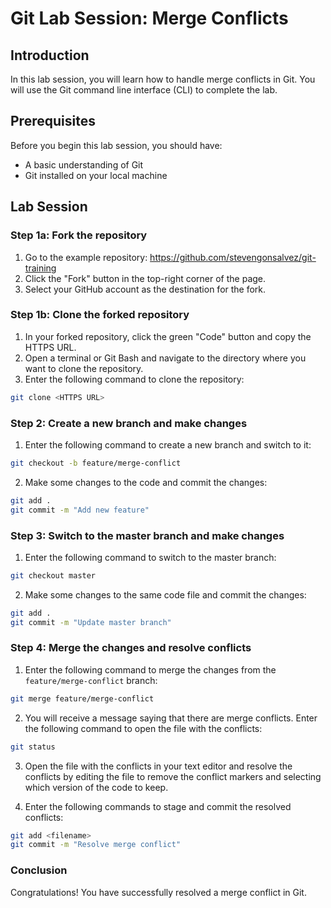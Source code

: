 # Git Lab Session: Merge Conflicts

## Introduction

In this lab session, you will learn how to handle merge conflicts in Git. You will use the Git command line interface (CLI) to complete the lab.

## Prerequisites

Before you begin this lab session, you should have:

- A basic understanding of Git
- Git installed on your local machine

## Lab Session

### Step 1a: Fork the repository

1. Go to the example repository: https://github.com/stevengonsalvez/git-training
2. Click the "Fork" button in the top-right corner of the page.
3. Select your GitHub account as the destination for the fork.

### Step 1b: Clone the forked repository

1. In your forked repository, click the green "Code" button and copy the HTTPS URL.
2. Open a terminal or Git Bash and navigate to the directory where you want to clone the repository.
3. Enter the following command to clone the repository:

```bash
git clone <HTTPS URL>
```

### Step 2: Create a new branch and make changes

1. Enter the following command to create a new branch and switch to it:

```bash
git checkout -b feature/merge-conflict
```

2. Make some changes to the code and commit the changes:

```bash
git add .
git commit -m "Add new feature"
```

### Step 3: Switch to the master branch and make changes

1. Enter the following command to switch to the master branch:

```bash
git checkout master
```

2. Make some changes to the same code file and commit the changes:

```bash
git add .
git commit -m "Update master branch"
```

### Step 4: Merge the changes and resolve conflicts

1. Enter the following command to merge the changes from the `feature/merge-conflict` branch:

```bash
git merge feature/merge-conflict
```

2. You will receive a message saying that there are merge conflicts. Enter the following command to open the file with the conflicts:

```bash
git status
```

3. Open the file with the conflicts in your text editor and resolve the conflicts by editing the file to remove the conflict markers and selecting which version of the code to keep.

4. Enter the following commands to stage and commit the resolved conflicts:

```bash
git add <filename>
git commit -m "Resolve merge conflict"
```

### Conclusion

Congratulations! You have successfully resolved a merge conflict in Git.